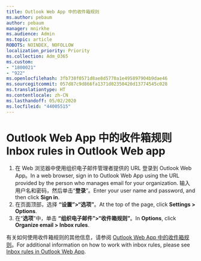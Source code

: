 ```yaml
---
title: Outlook Web App 中的收件箱规则
ms.author: pebaum
author: pebaum
manager: mnirkhe
ms.audience: Admin
ms.topic: article
ROBOTS: NOINDEX, NOFOLLOW
localization_priority: Priority
ms.collection: Adm_O365
ms.custom:
- "1800021"
- "922"
ms.openlocfilehash: 3fb738f0571d8ae8d5770a1e495897904b9dae46
ms.sourcegitcommit: 057d87c9d866fa1371d02350420d13774545c028
ms.translationtype: HT
ms.contentlocale: zh-CN
ms.lasthandoff: 05/02/2020
ms.locfileid: "44005515"
---
```

# <a name="inbox-rules-in-outlook-web-app"></a><span data-ttu-id="03c05-102">Outlook Web App 中的收件箱规则</span><span class="sxs-lookup"><span data-stu-id="03c05-102">Inbox rules in Outlook Web app</span></span>

1. <span data-ttu-id="03c05-103">在 Web 浏览器中使用组织电子邮件管理者提供的 URL 登录到 Outlook Web App。</span><span class="sxs-lookup"><span data-stu-id="03c05-103">In a web browser, sign in to Outlook Web App using the URL provided by the person who manages email for your organization.</span></span> <span data-ttu-id="03c05-104">输入用户名和密码，然后单击“**登录**”。</span><span class="sxs-lookup"><span data-stu-id="03c05-104">Enter your user name and password, and then click **Sign in**.</span></span>
2. <span data-ttu-id="03c05-105">在页面顶部，选择 **“设置”>“选项”**。</span><span class="sxs-lookup"><span data-stu-id="03c05-105">At the top of the page, click **Settings > Options**.</span></span>
3. <span data-ttu-id="03c05-106">在“**选项**”中，单击 **“组织电子邮件”>“收件箱规则”**。</span><span class="sxs-lookup"><span data-stu-id="03c05-106">In **Options**, click **Organize email > Inbox rules**.</span></span>

<span data-ttu-id="03c05-107">有关如何使用收件箱规则的其他信息，请参阅 [Outlook Web App 中的收件箱规则](https://support.office.com/article/inbox-rules-in-outlook-web-app-edea3d17-00c9-434b-b9b7-26ee8d9f5622)。</span><span class="sxs-lookup"><span data-stu-id="03c05-107">For additional information on how to work with inbox rules, please see [Inbox rules in Outlook Web App](https://support.office.com/article/inbox-rules-in-outlook-web-app-edea3d17-00c9-434b-b9b7-26ee8d9f5622).</span></span>
